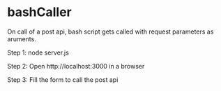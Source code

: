 # bashCaller

On call of a post api, bash script gets called with request parameters as aruments.

Step 1:
node server.js

Step 2:
Open http://localhost:3000 in a browser

Step 3:
Fill the form to call the post api


